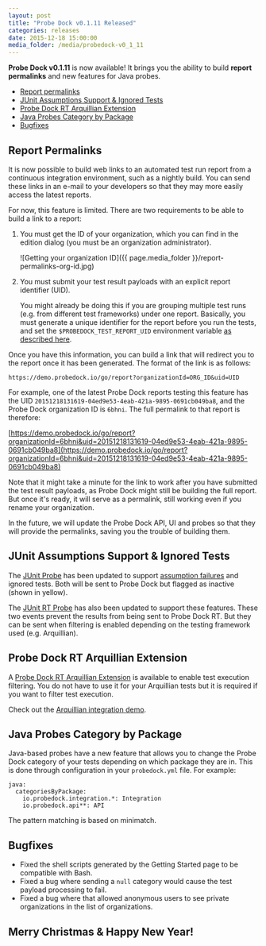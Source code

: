 ```yaml
---
layout: post
title: "Probe Dock v0.1.11 Released"
categories: releases
date: 2015-12-18 15:00:00
media_folder: /media/probedock-v0_1_11
---
```


**Probe Dock v0.1.11** is now available!
It brings you the ability to build **report permalinks** and new features for Java probes.

* [Report permalinks](#report-permalinks)
* [JUnit Assumptions Support & Ignored Tests](#junit-assumptions-and-ignored-tests)
* [Probe Dock RT Arquillian Extension](#rt-arquillian)
* [Java Probes Category by Package](#java-category-by-package)
* [Bugfixes](#bugfixes)



<a name="report-permalinks"></a>

## Report Permalinks

It is now possible to build web links to an automated test run report from a continuous integration environment, such as a nightly build.
You can send these links in an e-mail to your developers so that they may more easily access the latest reports.

For now, this feature is limited.
There are two requirements to be able to build a link to a report:

1. You must get the ID of your organization, which you can find in the edition dialog (you must be an organization administrator).

   ![Getting your organization ID]({{ page.media_folder }}/report-permalinks-org-id.jpg)
2. You must submit your test result payloads with an explicit report identifier (UID).

   You might already be doing this if you are grouping multiple test runs (e.g. from different test frameworks) under one report.
   Basically, you must generate a unique identifier for the report before you run the tests, and set the `$PROBEDOCK_TEST_REPORT_UID` environment variable
   [as described here](https://github.com/probedock/probedock-probes#test-run-report-configuration).

Once you have this information, you can build a link that will redirect you to the report once it has been generated.
The format of the link is as follows:

    https://demo.probedock.io/go/report?organizationId=ORG_ID&uid=UID

For example, one of the latest Probe Dock reports testing this feature has the UID `20151218131619-04ed9e53-4eab-421a-9895-0691cb049ba8`, and the Probe Dock organization ID is `6bhni`. The full permalink to that report is therefore:

[https://demo.probedock.io/go/report?organizationId=6bhni&uid=20151218131619-04ed9e53-4eab-421a-9895-0691cb049ba8](https://demo.probedock.io/go/report?organizationId=6bhni&uid=20151218131619-04ed9e53-4eab-421a-9895-0691cb049ba8)

Note that it might take a minute for the link to work after you have submitted the test result payloads,
as Probe Dock might still be building the full report.
But once it's ready, it will serve as a permalink, still working even if you rename your organization.

In the future, we will update the Probe Dock API, UI and probes so that they will provide the permalinks, saving you the trouble of building them.



<a name="junit-assumptions-and-ignored-tests"></a>

## JUnit Assumptions Support & Ignored Tests

The [JUnit Probe](https://github.com/probedock/probedock-junit) has been updated to support [assumption failures](https://github.com/junit-team/junit/wiki/Assumptions-with-assume) and ignored tests.
Both will be sent to Probe Dock but flagged as inactive (shown in yellow).

The [JUnit RT Probe](https://github.com/probedock/probedock-rt-junit) has also been updated to support these features.
These two events prevent the results from being sent to Probe Dock RT.
But they can be sent when filtering is enabled depending on the testing framework used (e.g. Arquillian).



<a name="rt-arquillian"></a>

## Probe Dock RT Arquillian Extension

A [Probe Dock RT Arquillian Extension](https://github.com/probedock/probedock-rt-junit) is available to enable test execution filtering.
You do not have to use it for your Arquillian tests but it is required if you want to filter test execution.

Check out the [Arquillian integration demo](https://github.com/probedock/probedock-demo-arquillian).



<a name="java-category-by-package"></a>

## Java Probes Category by Package

Java-based probes have a new feature that allows you to change the Probe Dock category of your tests depending on which package they are in.
This is done through configuration in your `probedock.yml` file.
For example:

    java:
      categoriesByPackage:
        io.probedock.integration.*: Integration
        io.probedock.api**: API

The pattern matching is based on minimatch.



<a name="bugfixes"></a>

## Bugfixes

* Fixed the shell scripts generated by the Getting Started page to be compatible with Bash.
* Fixed a bug where sending a `null` category would cause the test payload processing to fail.
* Fixed a bug where that allowed anonymous users to see private organizations in the list of organizations.



## Merry Christmas & Happy New Year!
